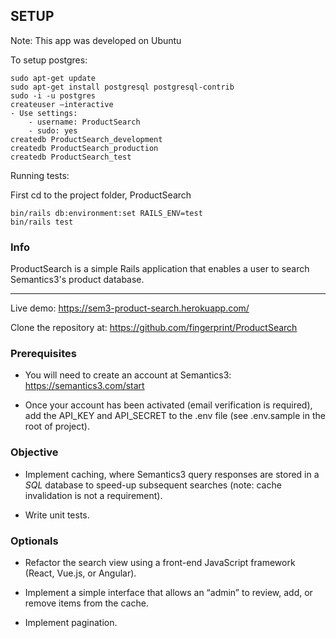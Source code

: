 ## SETUP

Note: This app was developed on Ubuntu

To setup postgres:
```
sudo apt-get update
sudo apt-get install postgresql postgresql-contrib
sudo -i -u postgres
createuser –interactive
- Use settings:
    - username: ProductSearch
    - sudo: yes
createdb ProductSearch_development
createdb ProductSearch_production
createdb ProductSearch_test
```

Running tests:

First cd to the project folder, ProductSearch
```
bin/rails db:environment:set RAILS_ENV=test
bin/rails test
```

### Info

ProductSearch is a simple Rails application that enables a user to search Semantics3's product database.

---

Live demo: https://sem3-product-search.herokuapp.com/

Clone the repository at: https://github.com/fingerprint/ProductSearch

### Prerequisites

- You will need to create an account at Semantics3: https://semantics3.com/start

- Once your account has been activated (email verification is required), add the API_KEY and API_SECRET to the .env file (see .env.sample in the root of project).

### Objective

- Implement caching, where Semantics3 query responses are stored in a *SQL* database to speed-up subsequent searches (note: cache invalidation is not a requirement).

- Write unit tests.

### Optionals

- Refactor the search view using a front-end JavaScript framework (React, Vue.js, or Angular).

- Implement a simple interface that allows an “admin” to review, add, or remove items from the cache.

- Implement pagination.
